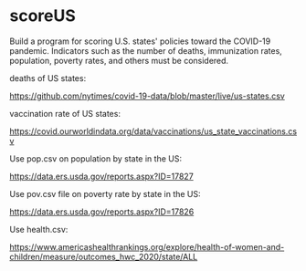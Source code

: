 # scoreUS
Build a program for scoring U.S. states' policies toward the COVID-19 pandemic.
Indicators such as the number of deaths, immunization rates, population, 
poverty rates, and others must be considered.


deaths of US states:

https://github.com/nytimes/covid-19-data/blob/master/live/us-states.csv

vaccination rate of US states:

https://covid.ourworldindata.org/data/vaccinations/us_state_vaccinations.csv

Use pop.csv on population by state in the US:

https://data.ers.usda.gov/reports.aspx?ID=17827

Use pov.csv file on poverty rate by state in the US:

https://data.ers.usda.gov/reports.aspx?ID=17826

Use health.csv:

https://www.americashealthrankings.org/explore/health-of-women-and-children/measure/outcomes_hwc_2020/state/ALL


